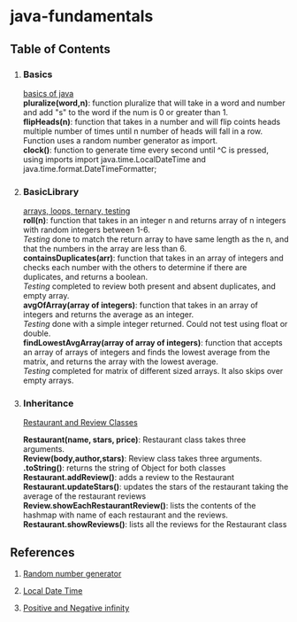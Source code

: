 # java-fundamentals

## Table of Contents

1. ### Basics  
    [basics of java](./basics/Main.java)  
    __pluralize(word,n)__: function pluralize that will take in a word and number and add "s" to the word if the num is 0 or greater than 1.    
    __flipHeads(n)__: function that takes in a number and will flip coints heads multiple number of times until n number of heads will fall in a row. Function uses a random number generator as import.  
    __clock()__: function to generate time every second until ^C is pressed, using imports import java.time.LocalDateTime and java.time.format.DateTimeFormatter;

2. ### BasicLibrary  
    [arrays, loops, ternary, testing](./basiclibrary/src/main/java/basiclibrary/ArrayListsImports.java)  
__roll(n)__: function that takes in an integer n and returns array of n integers with random integers between 1-6.   
_Testing_ done to match the return array to have same length as the n, and that the numbers in the array are less than 6.  
__containsDuplicates(arr)__: function that takes in an array of integers and checks each number with the others to determine if there are duplicates, and returns a boolean.   
_Testing_ completed to review both present and absent duplicates, and empty array.  
__avgOfArray(array of integers)__: function that takes in an array of integers and returns the average as an integer.  
_Testing_ done with a simple integer returned.  Could not test using float or double.  
__findLowestAvgArray(array of array of integers)__: function that accepts an array of arrays of integers and finds the lowest average from the matrix, and returns the array with the lowest average.  
_Testing_ completed for matrix of different sized arrays. It also skips over empty arrays.  

3. ### Inheritance  
    [Restaurant and Review Classes](./inheritance/src/main/java/inheritance/Restaurant.java)  

    __Restaurant(name, stars, price)__: Restaurant class takes three arguments.   
    __Review(body,author,stars)__: Review class takes three arguments.  
    __.toString()__: returns the string of Object for both classes  
    __Restaurant.addReview()__: adds a review to the Restaurant  
    __Restaurant.updateStars()__: updates the stars of the restaurant taking the average of the restaurant reviews  
    __Review.showEachRestaurantReview()__: lists the contents of the hashmap with name of each restaurant and the reviews.  
    __Restaurant.showReviews()__: lists all the reviews for the Restaurant class



## References
1.  [Random number generator](https://www.codejava.net/coding/how-to-generate-random-numbers-in-java)  
2. [Local Date Time](https://docs.oracle.com/javase/8/docs/api/java/time/LocalDateTime.html)  

3. [Positive and Negative infinity](https://stackoverflow.com/questions/12952024/how-to-implement-infinity-in-java)  
